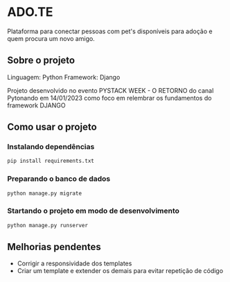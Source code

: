 # ADO.TE

Plataforma para conectar pessoas com pet's disponíveis para adoção e quem procura um novo amigo.

## Sobre o projeto

Linguagem: Python
Framework: Django

Projeto desenvolvido no evento PYSTACK WEEK - O RETORNO do canal Pytonando em 14/01/2023 como foco em relembrar os fundamentos do framework DJANGO

## Como usar o projeto

### Instalando dependências

```py
pip install requirements.txt
```

### Preparando o banco de dados

```py
python manage.py migrate
```

### Startando o projeto em modo de desenvolvimento

```py
python manage.py runserver
```

## Melhorias pendentes

- Corrigir a responsividade dos templates
- Criar um template e extender os demais para evitar repetição de código
